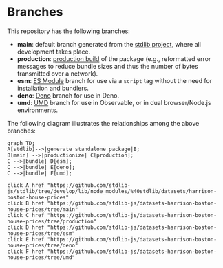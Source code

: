 <!--

@license Apache-2.0

Copyright (c) 2022 The Stdlib Authors.

Licensed under the Apache License, Version 2.0 (the "License");
you may not use this file except in compliance with the License.
You may obtain a copy of the License at

    http://www.apache.org/licenses/LICENSE-2.0

Unless required by applicable law or agreed to in writing, software
distributed under the License is distributed on an "AS IS" BASIS,
WITHOUT WARRANTIES OR CONDITIONS OF ANY KIND, either express or implied.
See the License for the specific language governing permissions and
limitations under the License.

-->

# Branches

This repository has the following branches:

-   **main**: default branch generated from the [stdlib project][stdlib-url], where all development takes place.
-   **production**: [production build][production-url] of the package (e.g., reformatted error messages to reduce bundle sizes and thus the number of bytes transmitted over a network).
-   **esm**: [ES Module][esm-url] branch for use via a `script` tag without the need for installation and bundlers.
-   **deno**: [Deno][deno-url] branch for use in Deno.
-   **umd**: [UMD][umd-url] branch for use in Observable, or in dual browser/Node.js environments.

The following diagram illustrates the relationships among the above branches:

```mermaid
graph TD;
A[stdlib]-->|generate standalone package|B;
B[main] -->|productionize| C[production];
C -->|bundle| D[esm];
C -->|bundle| E[deno];
C -->|bundle| F[umd];

click A href "https://github.com/stdlib-js/stdlib/tree/develop/lib/node_modules/%40stdlib/datasets/harrison-boston-house-prices"
click B href "https://github.com/stdlib-js/datasets-harrison-boston-house-prices/tree/main"
click C href "https://github.com/stdlib-js/datasets-harrison-boston-house-prices/tree/production"
click D href "https://github.com/stdlib-js/datasets-harrison-boston-house-prices/tree/esm"
click E href "https://github.com/stdlib-js/datasets-harrison-boston-house-prices/tree/deno"
click F href "https://github.com/stdlib-js/datasets-harrison-boston-house-prices/tree/umd"
```

[stdlib-url]: https://github.com/stdlib-js/stdlib/tree/develop/lib/node_modules/%40stdlib/datasets/harrison-boston-house-prices
[production-url]: https://github.com/stdlib-js/datasets-harrison-boston-house-prices/tree/production
[deno-url]: https://github.com/stdlib-js/datasets-harrison-boston-house-prices/tree/deno
[umd-url]: https://github.com/stdlib-js/datasets-harrison-boston-house-prices/tree/umd
[esm-url]: https://github.com/stdlib-js/datasets-harrison-boston-house-prices/tree/esm